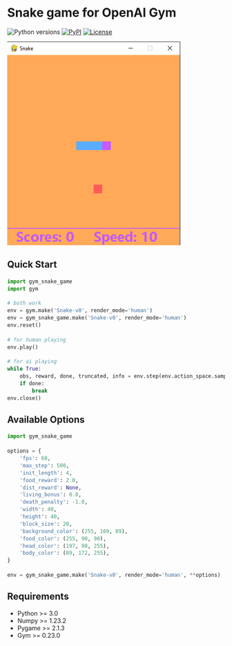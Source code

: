 # Snake game for OpenAI Gym
![Python versions](https://img.shields.io/pypi/pyversions/gym-snake-game)
[![PyPI](https://img.shields.io/pypi/v/gym-snake-game)](https://pypi.org/project/gym-snake-game/)
[![License](https://img.shields.io/github/license/NaLooo/Gym_Snake_Game)](https://github.com/NaLooo/Gym_Snake_Game/blob/main/LICENSE)

![screenshot](/resource/screenshot.png)

## Quick Start
```python
import gym_snake_game
import gym

# both work
env = gym.make('Snake-v0', render_mode='human')
env = gym_snake_game.make('Snake-v0', render_mode='human')
env.reset()

# for human playing
env.play()

# for ai playing
while True:
    obs, reward, done, truncated, info = env.step(env.action_space.sample())
    if done:
        break
env.close()

```
## Available Options
```python
import gym_snake_game

options = {
    'fps': 60,
    'max_step': 500,
    'init_length': 4,
    'food_reward': 2.0,
    'dist_reward': None,
    'living_bonus': 0.0,
    'death_penalty': -1.0,
    'width': 40,
    'height': 40,
    'block_size': 20,
    'background_color': (255, 169, 89),
    'food_color': (255, 90, 90),
    'head_color': (197, 90, 255),
    'body_color': (89, 172, 255),
}

env = gym_snake_game.make('Snake-v0', render_mode='human', **options)

```

## Requirements

-   Python >= 3.0
-   Numpy >= 1.23.2
-   Pygame >= 2.1.3
-   Gym >= 0.23.0
